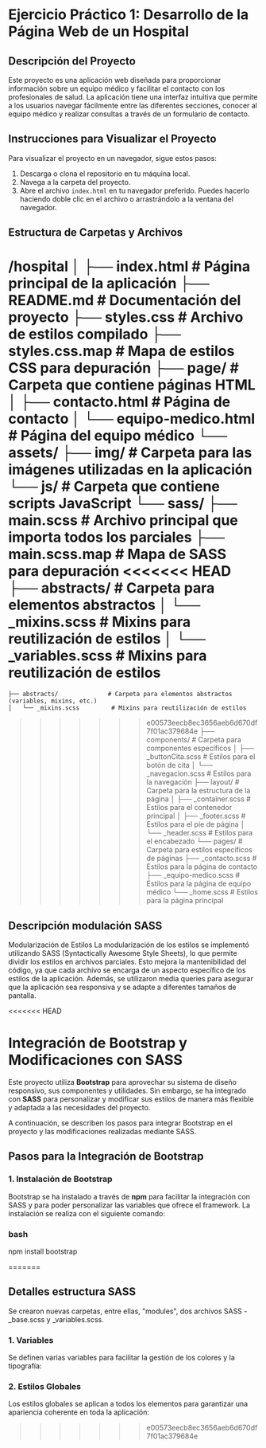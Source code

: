 # Ejercicio Práctico 1: Desarrollo de la Página Web de un Hospital

## Descripción del Proyecto

Este proyecto es una aplicación web diseñada para proporcionar información sobre un equipo médico y facilitar el contacto con los profesionales de salud. La aplicación tiene una interfaz intuitiva que permite a los usuarios navegar fácilmente entre las diferentes secciones, conocer al equipo médico y realizar consultas a través de un formulario de contacto.

## Instrucciones para Visualizar el Proyecto

Para visualizar el proyecto en un navegador, sigue estos pasos:

1. Descarga o clona el repositorio en tu máquina local.
2. Navega a la carpeta del proyecto.
3. Abre el archivo `index.html` en tu navegador preferido. Puedes hacerlo haciendo doble clic en el archivo o arrastrándolo a la ventana del navegador.

## Estructura de Carpetas y Archivos
/hospital
│
├── index.html                  # Página principal de la aplicación
├── README.md                   # Documentación del proyecto
├── styles.css                  # Archivo de estilos compilado
├── styles.css.map              # Mapa de estilos CSS para depuración
├── page/                       # Carpeta que contiene páginas HTML
│   ├── contacto.html           # Página de contacto
│   └── equipo-medico.html      # Página del equipo médico
└── assets/
    ├── img/                    # Carpeta para las imágenes utilizadas en la aplicación
    └── js/                     # Carpeta que contiene scripts JavaScript
└── sass/
    ├── main.scss               # Archivo principal que importa todos los parciales
    ├── main.scss.map           # Mapa de SASS para depuración
<<<<<<< HEAD
    ├── abstracts/              # Carpeta para elementos abstractos
    │   └── _mixins.scss         # Mixins para reutilización de estilos
    │   └── _variables.scss         # Mixins para reutilización de estilos
=======
    ├── abstracts/              # Carpeta para elementos abstractos (variables, mixins, etc.)
    │   └── _mixins.scss         # Mixins para reutilización de estilos
>>>>>>> e00573eecb8ec3656aeb6d670df7f01ac379684e
    ├── components/              # Carpeta para componentes específicos
    │   ├── _buttonCita.scss     # Estilos para el botón de cita
    │   └── _navegacion.scss      # Estilos para la navegación
    ├── layout/                  # Carpeta para la estructura de la página
    │   ├── _container.scss       # Estilos para el contenedor principal
    │   ├── _footer.scss          # Estilos para el pie de página
    │   └── _header.scss          # Estilos para el encabezado
    └── pages/                  # Carpeta para estilos específicos de páginas
        ├── _contacto.scss       # Estilos para la página de contacto
        ├── _equipo-medico.scss  # Estilos para la página de equipo médico
        └── _home.scss           # Estilos para la página principal


## Descripción modulación SASS
Modularización de Estilos
La modularización de los estilos se implementó utilizando SASS (Syntactically Awesome Style Sheets), lo que permite dividir los estilos en archivos parciales. Esto mejora la mantenibilidad del código, ya que cada archivo se encarga de un aspecto específico de los estilos de la aplicación. Además, se utilizaron media queries para asegurar que la aplicación sea responsiva y se adapte a diferentes tamaños de pantalla.

<<<<<<< HEAD
# Integración de Bootstrap y Modificaciones con SASS

Este proyecto utiliza **Bootstrap** para aprovechar su sistema de diseño responsivo, sus componentes y utilidades. Sin embargo, se ha integrado con **SASS** para personalizar y modificar sus estilos de manera más flexible y adaptada a las necesidades del proyecto.

A continuación, se describen los pasos para integrar Bootstrap en el proyecto y las modificaciones realizadas mediante SASS.

## Pasos para la Integración de Bootstrap

### 1. Instalación de Bootstrap

Bootstrap se ha instalado a través de **npm** para facilitar la integración con SASS y para poder personalizar las variables que ofrece el framework. La instalación se realiza con el siguiente comando:

### bash
npm install bootstrap

=======
## Detalles estructura SASS
Se crearon nuevas carpetas, entre ellas, "modules", dos archivos SASS - _base.scss y _variables.scss. 

### 1. Variables
Se definen varias variables para facilitar la gestión de los colores y la tipografía:

### 2. Estilos Globales
Los estilos globales se aplican a todos los elementos para garantizar una apariencia coherente en toda la aplicación:
>>>>>>> e00573eecb8ec3656aeb6d670df7f01ac379684e
